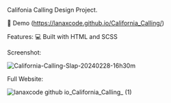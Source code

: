 Califonia Calling Design Project.

🚀 Demo (https://lanaxcode.github.io/California_Calling/)

Features:  💻 Built with HTML and SCSS

Screenshot:

![California-Calling-Slap-20240228-16h30m](https://github.com/LanaxCode/California_Calling/assets/123948215/741c0315-718f-420a-92a6-c17704ccf623)

Full Website:

![lanaxcode github io_California_Calling_ (1)](https://github.com/LanaxCode/California_Calling/assets/123948215/d266ce18-ccf6-4531-b3fd-b71f79956bc2)

